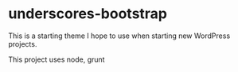 underscores-bootstrap
=====================

This is a starting theme I hope to use when starting new WordPress projects.

This project uses node, grunt
